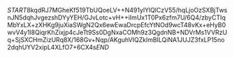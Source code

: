 $START$8kqdRJ7MGheKf519TbUQoeLV++N491ylYlQlCzV55/hqLjoOzSXBjTwsnJN5dqhJvgezshDYyYEH/GJvLotc+vH++iImUx1T0Px6zfm7U/6Q4/zbyCTIqMbYxLX+zXHKg9juXiaSWgN2Qx6ewEwaDrcpEfcYtNOd9wcT48vKx+eHyB0wvV4y1l8QiqrKhZixjp4cJeTt9Ss0DgNxaCOMh9z3QgdnNB+NDVrMs1VVRzUq+SjSXCHmZizURq8X/168Gv+Nqp/AKguhVIQZklmBILQiNA1JUJZ3fxLP15no2dqhUYV2xipL4XLfO7+6CX4s$END$